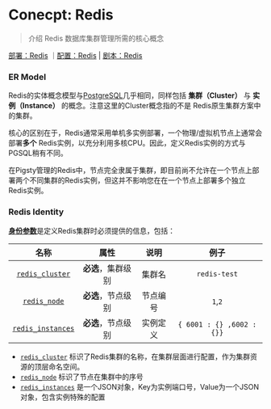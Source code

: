 # Conecpt: Redis

> 介绍 Redis 数据库集群管理所需的核心概念

[部署：Redis](d-redis.md) ｜[配置：Redis](v-redis.md)  | [剧本：Redis](p-redis.md)



### ER Model

Redis的实体概念模型与[PostgreSQL](c-entity.md)几乎相同，同样包括 **集群（Cluster）** 与 **实例（Instance）** 的概念。注意这里的Cluster概念指的不是 Redis原生集群方案中的集群。

核心的区别在于，Redis通常采用单机多实例部署，一个物理/虚拟机节点上通常会部署**多个** Redis实例，以充分利用多核CPU。因此，定义Redis实例的方式与PGSQL稍有不同。

在Pigsty管理的Redis中，节点完全隶属于集群，即目前尚不允许在一个节点上部署两个不同集群的Redis实例，但这并不影响您在在一个节点上部署多个独立Redis实例。


### Redis Identity

[**身份参数**](v-redis.md#身份参数)是定义Redis集群时必须提供的信息，包括：

|                    名称                     |        属性        |   说明   |         例子         |
| :-----------------------------------------: | :----------------: | :------: | :------------------: |
| [`redis_cluster`](v-redis.md#redis_cluster) | **必选**，集群级别 |  集群名  |      `redis-test`       |
|    [`redis_node`](v-redis.md#redis_node)    | **必选**，节点级别 | 节点编号 | `1`,`2` |
|     [`redis_instances`](v-redis.md#redis_instances)     | **必选**，节点级别 | 实例定义 | `{ 6001 : {} ,6002 : {}}`  |


- [`redis_cluster`](v-redis.md#redis_cluster) 标识了Redis集群的名称，在集群层面进行配置，作为集群资源的顶层命名空间。
- [`redis_node`](v-redis.md#redis_node) 标识了节点在集群中的序号
- [`redis_instances`](v-redis.md#redis_instances) 是一个JSON对象，Key为实例端口号，Value为一个JSON对象，包含实例特殊的配置

